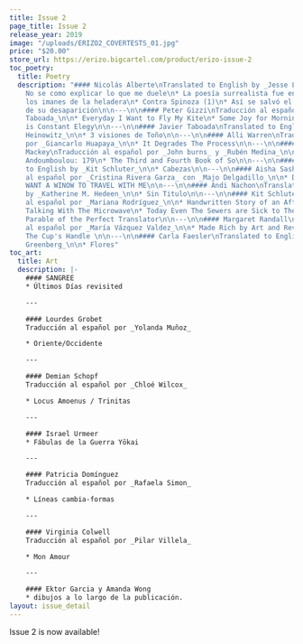 ```yaml
---
title: Issue 2
page_title: Issue 2
release_year: 2019
image: "/uploads/ERIZO2_COVERTESTS_01.jpg"
price: "$20.00"
store_url: https://erizo.bigcartel.com/product/erizo-issue-2
toc_poetry:
  title: Poetry
  description: "#### Nicolás Alberte\nTranslated to English by _Jesse Lee Kercheval_\n\n*
    No se como explicar lo que me duele\n* La poesía surrealista fue enterrada en
    los imanes de la heladera\n* Contra Spinoza (1)\n* Así se salvó el lince ibérico
    de su desaparición\n\n---\n\n#### Peter Gizzi\nTraducción al español por _Javier
    Taboada_\n\n* Everyday I Want to Fly My Kite\n* Some Joy for Morning\n* The Present
    is Constant Elegy\n\n---\n\n#### Javier Taboada\nTranslated to English by _Cole
    Heinowitz_\n\n* 3 visiones de Toño\n\n---\n\n#### Alli Warren\nTraducción al español
    por _Giancarlo Huapaya_\n\n* It Degrades The Process\n\n---\n\n#### Nathaniel
    Mackey\nTraducción al español por _John burns_ y _Rubén Medina_\n\n* Song of the
    Andoumboulou: 179\n* The Third and Fourth Book of So\n\n---\n\n#### Antonio Ochoa\nTranslated
    to English by _Kit Schluter_\n\n* Cabezas\n\n---\n\n#### Aisha Sasha John\nTraducción
    al español por _Cristina Rivera Garza_ con _Majo Delgadillo_\n\n* DEAR GOD, I
    WANT A WINOW TO TRAVEL WITH ME\n\n---\n\n#### Andi Nachon\nTranslated to English
    by _Katherine M. Hedeen_\n\n* Sin Titulo\n\n---\n\n#### Kit Schluter\nTraducción
    al español por _Mariana Rodríguez_\n\n* Handwritten Story of an Afternoon Spent
    Talking With The Microwave\n* Today Even The Sewers are Sick to Their Stomachs\n*
    Parable of the Perfect Translator\n\n---\n\n#### Margaret Randall\nTraducción
    al español por _María Vázquez Valdez_\n\n* Made Rich by Art and Revolution\n*
    The Cup's Handle \n\n---\n\n#### Carla Faesler\nTranslated to English by _Adam
    Greenberg_\n\n* Flores"
toc_art:
  title: Art
  description: |-
    #### SANGREE
    * Últimos Días revisited

    ---

    #### Lourdes Grobet
    Traducción al español por _Yolanda Muñoz_

    * Oriente/Occidente

    ---

    #### Demian Schopf
    Traducción al español por _Chloé Wilcox_

    * Locus Amoenus / Trinitas

    ---

    #### Israel Urmeer
    * Fábulas de la Guerra Yōkai

    ---

    #### Patricia Domínguez
    Traducción al español por _Rafaela Simon_

    * Líneas cambia-formas

    ---

    #### Virginia Colwell
    Traducción al español por _Pilar Villela_

    * Mon Amour

    ---

    #### Ektor Garcia y Amanda Wong
    * dibujos a lo largo de la publicación.
layout: issue_detail
---
```


Issue 2 is now available!
